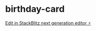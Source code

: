 # birthday-card

[Edit in StackBlitz next generation editor ⚡️](https://stackblitz.com/~/github.com/antonio59/birthday-card)